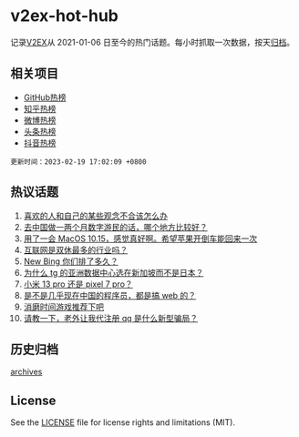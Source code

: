 # v2ex-hot-hub

 记录[V2EX](https://www.v2ex.com/)从 2021-01-06 日至今的热门话题。每小时抓取一次数据，按天[归档](archives)。
 
 ## 相关项目

- [GitHub热榜](https://github.com/it985/github-hot-hub)
- [知乎热榜](https://github.com/it985/zhihu-hot-hub)
- [微博热榜](https://github.com/it985/weibo-hot-hub)
- [头条热榜](https://github.com/it985/toutiao-hot-hub)
- [抖音热榜](https://github.com/it985/douyin-hot-hub)


 `更新时间：2023-02-19 17:02:09 +0800`

## 热议话题

1. [喜欢的人和自己的某些观念不合该怎么办](https://www.v2ex.com/t/917265)
1. [去中国做一两个月数字游民的话，哪个地方比较好？](https://www.v2ex.com/t/917282)
1. [用了一会 MacOS 10.15，感觉真好啊。希望苹果开倒车能回来一次](https://www.v2ex.com/t/917284)
1. [互联网是双休最多的行业吗？](https://www.v2ex.com/t/917294)
1. [New Bing 你们排了多久？](https://www.v2ex.com/t/917306)
1. [为什么 tg 的亚洲数据中心选在新加坡而不是日本？](https://www.v2ex.com/t/917245)
1. [小米 13 pro 还是 pixel 7 pro？](https://www.v2ex.com/t/917289)
1. [是不是几乎现在中国的程序员，都是搞 web 的？](https://www.v2ex.com/t/917340)
1. [消磨时间游戏推荐下吧](https://www.v2ex.com/t/917320)
1. [请教一下，老外让我代注册 qq 是什么新型骗局？](https://www.v2ex.com/t/917222)

## 历史归档

[archives](archives)

## License

See the [LICENSE](LICENSE) file for license rights and limitations (MIT).
